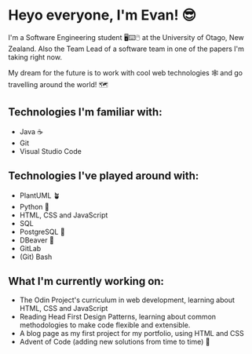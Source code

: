 # Heyo everyone, I'm Evan! 😎

I'm a Software Engineering student 🖥️⌨️🖱️ at the University of Otago, New Zealand. Also the Team Lead of a software team in one of the papers I'm taking right now. 

My dream for the future is to work with cool web technologies 🕸️ and go travelling around the world! 🗺️

## Technologies I'm familiar with:

* Java ☕
* Git
* Visual Studio Code 

## Technologies I've played around with:

* PlantUML 🪴
* Python 🐍
* HTML, CSS and JavaScript
* SQL 
* PostgreSQL 🐘
* DBeaver 🦫
* GitLab
* (Git) Bash

## What I'm currently working on:

* The Odin Project's curriculum in web development, learning about HTML, CSS and JavaScript
* Reading Head First Design Patterns, learning about common methodologies to make code flexible and extensible.
* A blog page as my first project for my portfolio, using HTML and CSS 
* Advent of Code (adding new solutions from time to time) 🎄
